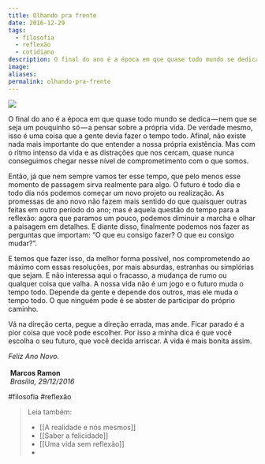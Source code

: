 ```yaml
---
title: Olhando pra frente
date: 2016-12-29
tags:
  - filosofia
  - reflexão
  - cotidiano
description: O final do ano é a época em que quase todo mundo se dedica — nem que se seja um pouquinho só — a pensar sobre a própria vida. De verdade…
image: 
aliases:
permalink: olhando-pra-frente
---
```

<img src="/assets/img/olhando-pra frente-medium.png">

O final do ano é a época em que quase todo mundo se dedica — nem que se seja um pouquinho só — a pensar sobre a própria vida. De verdade mesmo, isso é uma coisa que a gente devia fazer o tempo todo. Afinal, não existe nada mais importante do que entender a nossa própria existência. Mas com o ritmo intenso da vida e as distrações que nos cercam, quase nunca conseguimos chegar nesse nível de comprometimento com o que somos.

Então, já que nem sempre vamos ter esse tempo, que pelo menos esse momento de passagem sirva realmente para algo. O futuro é todo dia e todo dia nós podemos começar um novo projeto ou realização. As promessas de ano novo não fazem mais sentido do que quaisquer outras feitas em outro período do ano; mas é aquela questão do tempo para a reflexão: agora que paramos um pouco, podemos diminuir a marcha e olhar a paisagem em detalhes. E diante disso, finalmente podemos nos fazer as perguntas que importam: “O que eu consigo fazer? O que eu consigo mudar?”.

E temos que fazer isso, da melhor forma possível, nos comprometendo ao máximo com essas resoluções, por mais absurdas, estranhas ou simplórias que sejam. E não interessa aqui o fracasso, a mudança de rumo ou qualquer coisa que valha. A nossa vida não é um jogo e o futuro muda o tempo todo. Depende da gente e depende dos outros, mas ele muda o tempo todo. O que ninguém pode é se abster de participar do próprio caminho.

Vá na direção certa, pegue a direção errada, mas ande. Ficar parado é a pior coisa que você pode escolher. Por isso a minha dica é que você escolha o seu futuro, que você decida arriscar. A vida é mais bonita assim.

_Feliz Ano Novo._  
   
 **Marcos Ramon**  
 _Brasília, 29/12/2016_


#filosofia #reflexão

> Leia também:
> - [[A realidade e nós mesmos]]
> - [[Saber a felicidade]]
> - [[Uma vida sem reflexão]]
> -
